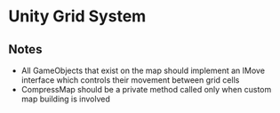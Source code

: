 # Unity Grid System
## Notes
- All GameObjects that exist on the map should implement an IMove interface which controls their movement between grid cells
- CompressMap should be a private method called only when custom map building is involved